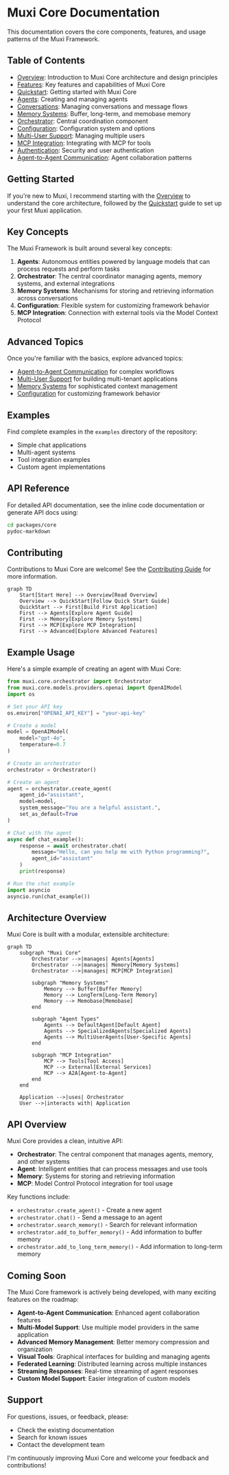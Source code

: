 # Muxi Core Documentation

This documentation covers the core components, features, and usage patterns of the Muxi Framework.

## Table of Contents

- [Overview](overview.md): Introduction to Muxi Core architecture and design principles
- [Features](features.md): Key features and capabilities of Muxi Core
- [Quickstart](quickstart.md): Getting started with Muxi Core
- [Agents](agents.md): Creating and managing agents
- [Conversations](conversations.md): Managing conversations and message flows
- [Memory Systems](memory-systems.md): Buffer, long-term, and memobase memory
- [Orchestrator](orchestrator.md): Central coordination component
- [Configuration](config.md): Configuration system and options
- [Multi-User Support](multi-user-support.md): Managing multiple users
- [MCP Integration](mcp-integration.md): Integrating with MCP for tools
- [Authentication](authentication.md): Security and user authentication
- [Agent-to-Agent Communication](agent-to-agent.md): Agent collaboration patterns

## Getting Started

If you're new to Muxi, I recommend starting with the [Overview](overview.md) to understand the core architecture, followed by the [Quickstart](quickstart.md) guide to set up your first Muxi application.

## Key Concepts

The Muxi Framework is built around several key concepts:

1. **Agents**: Autonomous entities powered by language models that can process requests and perform tasks
2. **Orchestrator**: The central coordinator managing agents, memory systems, and external integrations
3. **Memory Systems**: Mechanisms for storing and retrieving information across conversations
4. **Configuration**: Flexible system for customizing framework behavior
5. **MCP Integration**: Connection with external tools via the Model Context Protocol

## Advanced Topics

Once you're familiar with the basics, explore advanced topics:

- [Agent-to-Agent Communication](agent-to-agent.md) for complex workflows
- [Multi-User Support](multi-user-support.md) for building multi-tenant applications
- [Memory Systems](memory-systems.md) for sophisticated context management
- [Configuration](config.md) for customizing framework behavior

## Examples

Find complete examples in the `examples` directory of the repository:

- Simple chat applications
- Multi-agent systems
- Tool integration examples
- Custom agent implementations

## API Reference

For detailed API documentation, see the inline code documentation or generate API docs using:

```bash
cd packages/core
pydoc-markdown
```

## Contributing

Contributions to Muxi Core are welcome! See the [Contributing Guide](../../CONTRIBUTING.md) for more information.

```mermaid
graph TD
    Start[Start Here] --> Overview[Read Overview]
    Overview --> QuickStart[Follow Quick Start Guide]
    QuickStart --> First[Build First Application]
    First --> Agents[Explore Agent Guide]
    First --> Memory[Explore Memory Systems]
    First --> MCP[Explore MCP Integration]
    First --> Advanced[Explore Advanced Features]
```

## Example Usage

Here's a simple example of creating an agent with Muxi Core:

```python
from muxi.core.orchestrator import Orchestrator
from muxi.core.models.providers.openai import OpenAIModel
import os

# Set your API key
os.environ["OPENAI_API_KEY"] = "your-api-key"

# Create a model
model = OpenAIModel(
    model="gpt-4o",
    temperature=0.7
)

# Create an orchestrator
orchestrator = Orchestrator()

# Create an agent
agent = orchestrator.create_agent(
    agent_id="assistant",
    model=model,
    system_message="You are a helpful assistant.",
    set_as_default=True
)

# Chat with the agent
async def chat_example():
    response = await orchestrator.chat(
        message="Hello, can you help me with Python programming?",
        agent_id="assistant"
    )
    print(response)

# Run the chat example
import asyncio
asyncio.run(chat_example())
```

## Architecture Overview

Muxi Core is built with a modular, extensible architecture:

```mermaid
graph TD
    subgraph "Muxi Core"
        Orchestrator -->|manages| Agents[Agents]
        Orchestrator -->|manages| Memory[Memory Systems]
        Orchestrator -->|manages| MCP[MCP Integration]

        subgraph "Memory Systems"
            Memory --> Buffer[Buffer Memory]
            Memory --> LongTerm[Long-Term Memory]
            Memory --> Memobase[Memobase]
        end

        subgraph "Agent Types"
            Agents --> DefaultAgent[Default Agent]
            Agents --> SpecializedAgents[Specialized Agents]
            Agents --> MultiUserAgents[User-Specific Agents]
        end

        subgraph "MCP Integration"
            MCP --> Tools[Tool Access]
            MCP --> External[External Services]
            MCP --> A2A[Agent-to-Agent]
        end
    end

    Application -->|uses| Orchestrator
    User -->|interacts with| Application
```

## API Overview

Muxi Core provides a clean, intuitive API:

- **Orchestrator**: The central component that manages agents, memory, and other systems
- **Agent**: Intelligent entities that can process messages and use tools
- **Memory**: Systems for storing and retrieving information
- **MCP**: Model Control Protocol integration for tool usage

Key functions include:

- `orchestrator.create_agent()` - Create a new agent
- `orchestrator.chat()` - Send a message to an agent
- `orchestrator.search_memory()` - Search for relevant information
- `orchestrator.add_to_buffer_memory()` - Add information to buffer memory
- `orchestrator.add_to_long_term_memory()` - Add information to long-term memory

## Coming Soon

The Muxi Core framework is actively being developed, with many exciting features on the roadmap:

- **Agent-to-Agent Communication**: Enhanced agent collaboration features
- **Multi-Model Support**: Use multiple model providers in the same application
- **Advanced Memory Management**: Better memory compression and organization
- **Visual Tools**: Graphical interfaces for building and managing agents
- **Federated Learning**: Distributed learning across multiple instances
- **Streaming Responses**: Real-time streaming of agent responses
- **Custom Model Support**: Easier integration of custom models

## Support

For questions, issues, or feedback, please:

- Check the existing documentation
- Search for known issues
- Contact the development team

I'm continuously improving Muxi Core and welcome your feedback and contributions!
